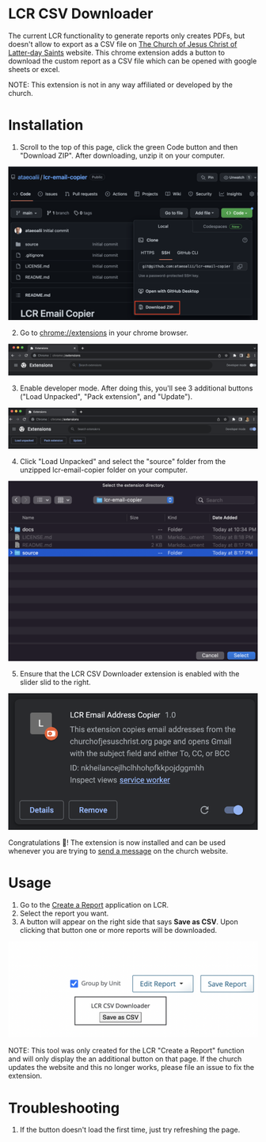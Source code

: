 # LCR CSV Downloader

The current LCR functionality to generate reports only creates PDFs, but doesn't allow to export as
a CSV file on
[The Church of Jesus Christ of Latter-day Saints](https://lcr.churchofjesuschrist.org/report)
website. This chrome extension adds a button to download the custom report as a CSV file which
can be opened with google sheets or excel.

NOTE: This extension is not in any way affiliated or developed by the church.

# Installation

1. Scroll to the top of this page, click the green Code button and then "Download ZIP". After downloading, unzip it on your computer.

![Download ZIP](docs/1-download.png)

2. Go to [chrome://extensions](chrome://extensions) in your chrome browser.

![Chrome Extensions](docs/2-chrome-extension.png)

3. Enable developer mode. After doing this, you'll see 3 additional buttons ("Load Unpacked", "Pack extension", and "Update").

![Developer Mode](docs/3-developer-mode.png)

4. Click "Load Unpacked" and select the "source" folder from the unzipped lcr-email-copier folder on your computer.

![Select Source](docs/4-select-source.png)

5. Ensure that the LCR CSV Downloader extension is enabled with the slider slid to the right.

![Enable Extension](docs/5-enable-extension.png)

Congratulations 🎉! The extension is now installed and can be used whenever you are trying to
[send a message](https://lcr.churchofjesuschrist.org/messaging) on the church website.

# Usage

1. Go to the [Create a Report](https://lcr.churchofjesuschrist.org/report/custom-reports) application on LCR.
2. Select the report you want.
3. A button will appear on the right side that says **Save as CSV**. Upon clicking that button one or more
   reports will be downloaded.

![Save As CSV](docs/6-save-as-csv.png)

NOTE: This tool was only created for the LCR "Create a Report" function and will only display the
an additional button on that page. If the church updates the website and this no longer works, please
file an issue to fix the extension.

# Troubleshooting

1. If the button doesn't load the first time, just try refreshing the page.

